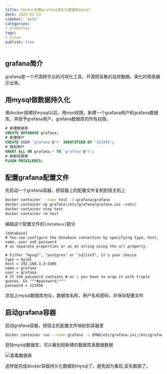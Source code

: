 ```yaml
---
title: docker部署grafana持久化数据到mysql
date: 2020-02-23
sidebar: 'auto'
categories:
- promethus
tags:
- Linux
publish: true
---
```


## grafana简介

grafana是一个开源跨平台的可视化工具，开源把采集的监控数据，美化的图表展示出来。


## 用mysql做数据持久化

用docker搭建好mysql以后，用root权限，新建一个grafana用户和grafana数据库，并授予grafana用户，grafana数据库的所有权限。

```sql
# 新建数据库
CREATE DATABASE grafana;
# 新建用户
CREATE USER 'grafana'@'%' IDENTIFIED BY '123456';
# 授权用户
GRANT ALL ON grafana.* TO 'grafana'@'%';
# 刷新权限表
FLUSH PRIVILEGES;
```

## 配置grafana配置文件

先启动一个grafana容器，把容器上的配置文件复制到宿主机上

```bash
docker container --name test -d grafana/grafana
docker container cp grafana:/etc/grafana/grafana.ini ~/etc/
docker container stop test
docker container rm test
```
编辑这个配置文件的`[database]`部分

```text
[database]
# You can configure the database connection by specifying type, host, name, user and password
# as separate properties or as on string using the url property.

# Either "mysql", "postgres" or "sqlite3", it's your choice
type = mysql
host = 192.168.3.3:3306
name = grafana
user = grafana
# If the password contains # or ; you have to wrap it with triple quotes. Ex """#password;"""
password = 123456
```

添加上mysql数据库地址，数据库名称，用户名和密码，并保存配置文件

## 启动grafana容器

启动grafana容器，把宿主机配置文件映射到容器里

```bash
docker container run --name grafana -v $PWD/etc/grafana.ini:/etc/grafana/grafana.ini  -p 3000:3000 -v /etc/localtime:/etc/localtime -d grafana/grafana
```

登陆mysql数据库，可以看到刚新建的数据库表数据数据

![查看数据表](https://img.array.fun/img/2020/02/24/twa0d18it5fgcwt.webp)

这样就完成docker容器持久化数据到mysql了。避免因为重启,丢失数据了。
